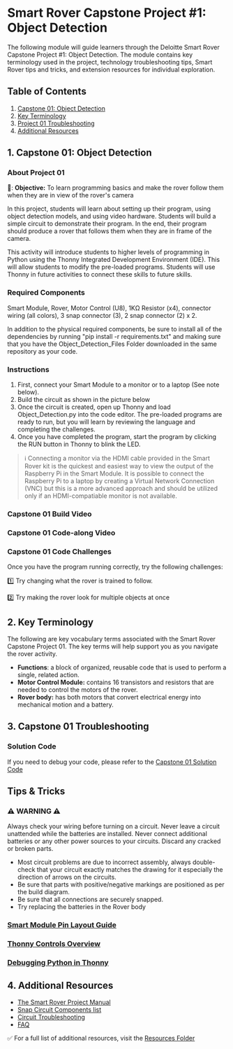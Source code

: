 # Smart Rover Capstone Project #1: Object Detection
The following module will guide learners through the Deloitte Smart Rover Capstone Project #1: Object Detection. The module contains key terminology used in the project, technology troubleshooting tips, Smart Rover tips and tricks, and extension resources for individual exploration.

## Table of Contents
1. [Capstone 01: Object Detection](#1-Capstone-01-Object-Detection)
2. [Key Terminology](#2-Key-Terminology)
3. [Project 01 Troubleshooting](#3-Project-01-Troubleshooting)
4. [Additional Resources](#4-Additional-Resources)

## 1. Capstone 01: Object Detection
### About Project 01

📸: **Objective:** To learn programming basics and make the rover follow them when they are in view of the rover's camera

In this project, students will learn about setting up their program, using object detection models, and using video hardware. Students will build a simple circuit to demonstrate their program. In the end, their program should produce a rover that follows them when they are in frame of the camera.

This activity will introduce students to higher levels of programming in Python using the Thonny Integrated Development Environment (IDE). This will allow students to modify the pre-loaded programs. Students will use Thonny in future activities to connect these skills to future skills.

### Required Components
Smart Module, Rover, Motor Control (U8), 1KΩ Resistor (x4), connector wiring (all colors), 3 snap connector (3), 2 snap connector (2) x 2.

In addition to the physical required components, be sure to install all of the dependencies by running "pip install -r requirements.txt" and making sure that you have the Object_Detection_Files Folder downloaded in the same repository as your code.

### Instructions
1. First, connect your Smart Module to a monitor or to a laptop (See note below).
2. Build the circuit as shown in the picture below
3. Once the circuit is created, open up Thonny and load Object_Detection.py into the code editor. The pre-loaded programs are ready to run, but you will learn by reviewing the language and completing the challenges.
4. Once you have completed the program, start the program by clicking the RUN button in Thonny to blink the LED.

> :information_source: Connecting a monitor via the HDMI cable provided in the Smart Rover kit is the quickest and easiest way to view the output of the Raspberry Pi in the Smart Module. It is possible to connect the Raspberry Pi to a laptop by creating a Virtual Network Connection (VNC) but this is a more advanced approach and should be utilized only if an HDMI-compatiable monitor is not available.

### Capstone 01 Build Video
### Capstone 01 Code-along Video

### Capstone 01 Code Challenges
Once you have the program running correctly, try the following challenges:

:one: Try changing what the rover is trained to follow.

:two: Try making the rover look for multiple objects at once

## 2. Key Terminology
The following are key vocabulary terms associated with the Smart Rover Capstone Project 01.  The key terms will help support you as you navigate the rover activity. 
- **Functions**: a block of organized, reusable code that is used to perform a single, related action.
- **Motor Control Module:** contains 16 transistors and resistors that are needed to control the motors of the rover.
- **Rover body:** has both motors that convert electrical energy into mechanical motion and a battery.

## 3. Capstone 01 Troubleshooting

### Solution Code
If you need to debug your code, please refer to the [Capstone 01 Solution Code](../Resources/Solutions/Project04_ProgrammedDriving_Solution.py)

## Tips & Tricks
### :warning: **WARNING** :warning: 
Always check your wiring before turning on a circuit. Never leave a circuit unattended while the batteries are installed. Never connect additional batteries or any other power sources to your circuits. Discard any cracked or broken parts.
- Most circuit problems are due to incorrect assembly, always double-check that your circuit exactly matches the drawing for it especially the direction of arrows on the circuits. 
- Be sure that parts with positive/negative markings are positioned as per the build diagram.
- Be sure that all connections are securely snapped.
- Try replacing the batteries in the Rover body

### [Smart Module Pin Layout Guide](../Resources/smart-module-pinout.jpg)
### [Thonny Controls Overview](../Resources/introduction-to-raspberry-pi.pdf)
### [Debugging Python in Thonny](../Resources/introduction-to-raspberry-pi.pdf)

## 4. Additional Resources
- [The Smart Rover Project Manual](../Resources/Smart-Rover-Manual.pdf)
- [Snap Circuit Components list](../Resources/snap-circuit-components.pdf)
- [Circuit Troubleshooting](../Resources/introduction-to-electricity.pdf)
- [FAQ]()

✅ For a full list of additional resources, visit the [Resources Folder](../Resources/README.md)
